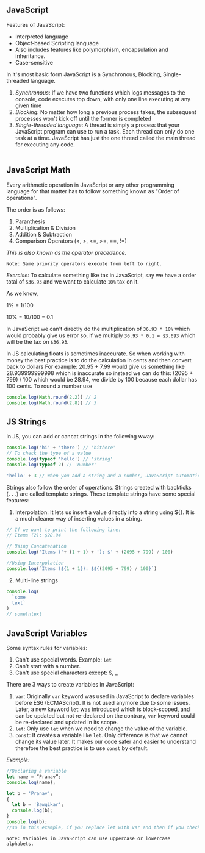 ## JavaScript
Features of JavaScript:
- Interpreted language
- Object-based Scripting language
- Also includes features like polymorphism, encapsulation and inheritance.
- Case-sensitive

In it's most basic form JavaScript is a Synchronous, Blocking, Single-threaded language.
1. <em>Synchronous</em>: If we have two functions which logs messages to the console, code executes top down, with only one line executing at any given time
2. <em>Blocking</em>: No matter how long a previous process takes, the subsequent processes won't kick off until the former is completed 
3. <em>Single-threaded language</em>: A thread is simply a process that your JavaScript program can use to run a task. Each thread can only do one task at a time. JavaScript has just the one thread called the main thread for executing any code.
<br /><br />
## JavaScript Math
Every arithmetic operation in JavaScript or any other programming language for that matter has to follow something known as "Order of operations".

The order is as follows:
1. Paranthesis
2. Multiplication & Division
3. Addition & Subtraction
4. Comparison Operators (<, >, <=, >=, ==, !=)

_This is also known as the operator precedence._

`Note: Same priority operators execute from left to right.`

_Exercise:_
To calculate something like tax in JavaScript, say we have a order total of `$36.93` and we want to calculate `10%` tax on it.

As we know,

1% = 1/100

10% = 10/100 = 0.1

In JavaScript we can't directly do the multiplication of `36.93 * 10%` which would probably give us error so, if we multiply `36.93 * 0.1 = $3.693` which will be the tax on `$36.93`.
<here>

In JS calculating floats is sometimes inaccurate. So when working with money the best practice is to do the calculation in cents and then convert back to dollars
For example:
20.95 + 7.99 would give us something like 28.939999999998 which is inaccurate so instead we can do this:
(2095 + 799) / 100 which would be 28.94, we divide by 100 because each dollar has 100 cents.
To round a number use
```js
console.log(Math.round(2.2)) // 2
console.log(Math.round(2.8)) // 3
```

## JS Strings
In JS, you can add or cancat strings in the following wway:
```js
console.log('hi' + 'there') // 'hithere'
// To check the type of a value
console.log(typeof 'hello') // 'string'
console.log(typeof 2) // 'number'

'hello' + 3 // When you add a string and a number, JavaScript automatically converts the number into string, this is known as Type Coercion (automatic type conversion)
```
Strings also follow the order of operations.
Strings created with backticks (`...`) are called template strings. These template strings have some special features: 
1. Interpolation: It lets us insert a value directly into a string using ${}. It is a much cleaner way of inserting values in a string.
```js
// If we want to print the following line:
// Items (2): $28.94

// Using Concatenation
console.log('Items ('+ (1 + 1) + '): $' + (2095 + 799) / 100)

//Using Interpolation
console.log(`Items (${1 + 1}): $${(2095 + 799) / 100}`)
```
2. Multi-line strings
```js
console.log(
  `some
  text`
)
// some\ntext
```
## JavaScript Variables
Some syntax rules for variables:
1. Can't use special words. Example: `let`
2. Can't start with a number.
3. Can't use special characters except: $, _

There are 3 ways to create variables in JavaScript:
1. `var`: Originally `var` keyword was used in JavaScript to declare variables before ES6 (ECMAScript). It is not used anymore due to some issues. Later, a new keyword `let` was introduced which is block-scoped, and can be updated but not re-declared on the contrary, `var` keyword could be re-declared and updated in its scope.
2. `let`: Only use `let` when we need to change the value of the variable.
3. `const`: It creates a variable like `let`. Only difference is that we cannot change its value later. It makes our code safer and easier to understand therefore the best practice is to use `const` by default.

_Example:_
```javascript
//Declaring a variable
let name = “Pranav”;
console.log(name);

let b = 'Pranav';
{
  let b = 'Bawgikar';
  console.log(b);
}
console.log(b);
//so in this example, if you replace let with var and then if you check output you will get 'Bawgikar' twice.
```
`Note: Variables in JavaScript can use uppercase or lowercase alphabets.`
